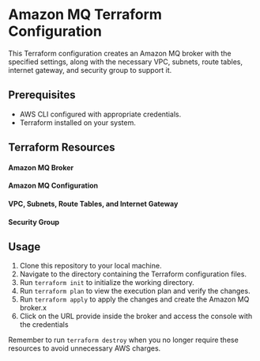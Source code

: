 # Amazon MQ Terraform Configuration

This Terraform configuration creates an Amazon MQ broker with the specified settings, along with the necessary VPC, subnets, route tables, internet gateway, and security group to support it.

## Prerequisites
- AWS CLI configured with appropriate credentials.
- Terraform installed on your system.


## Terraform Resources

#### Amazon MQ Broker
#### Amazon MQ Configuration
#### VPC, Subnets, Route Tables, and Internet Gateway
#### Security Group


## Usage
1. Clone this repository to your local machine.
2. Navigate to the directory containing the Terraform configuration files.
3. Run `terraform init` to initialize the working directory.
4. Run `terraform plan` to view the execution plan and verify the changes.
5. Run `terraform apply` to apply the changes and create the Amazon MQ broker.x
6. Click on the URL provide inside the broker and access the console with the credentials

Remember to run `terraform destroy` when you no longer require these resources to avoid unnecessary AWS charges.
